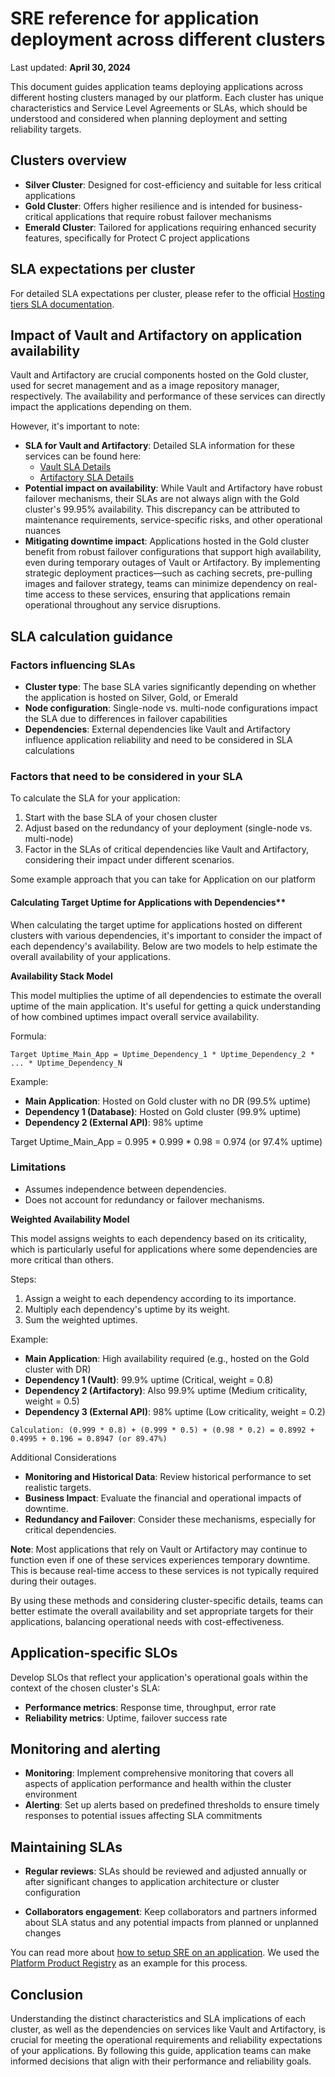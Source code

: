 # SRE reference for application deployment across different clusters
Last updated: **April 30, 2024**

This document guides application teams deploying applications across different hosting clusters managed by our platform. Each cluster has unique characteristics and Service Level Agreements or SLAs, which should be understood and considered when planning deployment and setting reliability targets.

## Clusters overview
- **Silver Cluster**: Designed for cost-efficiency and suitable for less critical applications
- **Gold Cluster**: Offers higher resilience and is intended for business-critical applications that require robust failover mechanisms
- **Emerald Cluster**: Tailored for applications requiring enhanced security features, specifically for Protect C project applications

## SLA expectations per cluster
For detailed SLA expectations per cluster, please refer to the official [Hosting tiers SLA documentation](https://digital.gov.bc.ca/cloud/services/private/products-tools/hosting-tiers/).

## Impact of Vault and Artifactory on application availability
Vault and Artifactory are crucial components hosted on the Gold cluster, used for secret management and as a image repository manager, respectively. The availability and performance of these services can directly impact the applications depending on them. 

However, it's important to note:

- **SLA for Vault and Artifactory**: Detailed SLA information for these services can be found here:
  - [Vault SLA Details](https://digital.gov.bc.ca/cloud/services/private/products-tools/vault/)
  - [Artifactory SLA Details](https://digital.gov.bc.ca/cloud/services/private/products-tools/artifactory/)
- **Potential impact on availability**: While Vault and Artifactory have robust failover mechanisms, their SLAs are not always align with the Gold cluster's 99.95% availability. This discrepancy can be attributed to maintenance requirements, service-specific risks, and other operational nuances
- **Mitigating downtime impact**: Applications hosted in the Gold cluster benefit from robust failover configurations that support high availability, even during temporary outages of Vault or Artifactory. By implementing strategic deployment practices—such as caching secrets, pre-pulling images and failover strategy, teams can minimize dependency on real-time access to these services, ensuring that applications remain operational throughout any service disruptions.

## SLA calculation guidance

### Factors influencing SLAs
- **Cluster type**: The base SLA varies significantly depending on whether the application is hosted on Silver, Gold, or Emerald
- **Node configuration**: Single-node vs. multi-node configurations impact the SLA due to differences in failover capabilities
- **Dependencies**: External dependencies like Vault and Artifactory influence application reliability and need to be considered in SLA calculations

### Factors that need to be considered in your SLA
To calculate the SLA for your application:
1. Start with the base SLA of your chosen cluster
2. Adjust based on the redundancy of your deployment (single-node vs. multi-node)
3. Factor in the SLAs of critical dependencies like Vault and Artifactory, considering their impact under different scenarios.

Some example approach that you can take for Application on our platform
#### Calculating Target Uptime for Applications with Dependencies**

When calculating the target uptime for applications hosted on different clusters with various dependencies, it's important to consider the impact of each dependency's availability. Below are two models to help estimate the overall availability of your applications.

**Availability Stack Model**

This model multiplies the uptime of all dependencies to estimate the overall uptime of the main application. It's useful for getting a quick understanding of how combined uptimes impact overall service availability.

Formula:
```
Target Uptime_Main_App = Uptime_Dependency_1 * Uptime_Dependency_2 * ... * Uptime_Dependency_N
```

Example:
- **Main Application**: Hosted on Gold cluster with no DR (99.5% uptime)
- **Dependency 1 (Database)**: Hosted on Gold cluster (99.9% uptime)
- **Dependency 2 (External API)**: 98% uptime

Target Uptime_Main_App = 0.995 * 0.999 * 0.98 = 0.974 (or 97.4% uptime)

### Limitations
- Assumes independence between dependencies.
- Does not account for redundancy or failover mechanisms.

**Weighted Availability Model**

This model assigns weights to each dependency based on its criticality, which is particularly useful for applications where some dependencies are more critical than others.

Steps:
1. Assign a weight to each dependency according to its importance.
2. Multiply each dependency's uptime by its weight.
3. Sum the weighted uptimes.

Example:
- **Main Application**: High availability required (e.g., hosted on the Gold cluster with DR)
- **Dependency 1 (Vault)**: 99.9% uptime (Critical, weight = 0.8)
- **Dependency 2 (Artifactory)**: Also 99.9% uptime (Medium criticality, weight = 0.5)
- **Dependency 3 (External API)**: 98% uptime (Low criticality, weight = 0.2)

```
Calculation: (0.999 * 0.8) + (0.999 * 0.5) + (0.98 * 0.2) = 0.8992 + 0.4995 + 0.196 = 0.8947 (or 89.47%)
```
Additional Considerations
- **Monitoring and Historical Data**: Review historical performance to set realistic targets.
- **Business Impact**: Evaluate the financial and operational impacts of downtime.
- **Redundancy and Failover**: Consider these mechanisms, especially for critical dependencies.


**Note**: Most applications that rely on Vault or Artifactory may continue to function even if one of these services experiences temporary downtime. This is because real-time access to these services is not typically required during their outages.

By using these methods and considering cluster-specific details, teams can better estimate the overall availability and set appropriate targets for their applications, balancing operational needs with cost-effectiveness.

## Application-specific SLOs
Develop SLOs that reflect your application's operational goals within the context of the chosen cluster's SLA:
- **Performance metrics**: Response time, throughput, error rate
- **Reliability metrics**: Uptime, failover success rate

## Monitoring and alerting
- **Monitoring**: Implement comprehensive monitoring that covers all aspects of application performance and health within the cluster environment
- **Alerting**: Set up alerts based on predefined thresholds to ensure timely responses to potential issues affecting SLA commitments

## Maintaining SLAs
- **Regular reviews**: SLAs should be reviewed and adjusted annually or after significant changes to application architecture or cluster configuration

- **Collaborators engagement**: Keep collaborators and partners informed about SLA status and any potential impacts from planned or unplanned changes

You can read more about [how to setup SRE on an application](../app-monitoring/sre-guidelines-for-platform-shared-services.md). We used the [Platform Product Registry](https://registry.developer.gov.bc.ca/) as an example for this process.

## Conclusion
Understanding the distinct characteristics and SLA implications of each cluster, as well as the dependencies on services like Vault and Artifactory, is crucial for meeting the operational requirements and reliability expectations of your applications. By following this guide, application teams can make informed decisions that align with their performance and reliability goals.


